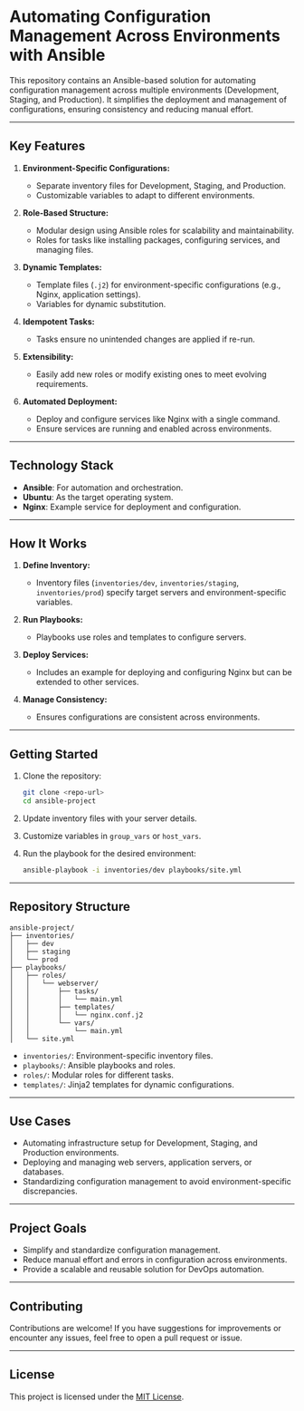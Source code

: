 # Automating Configuration Management Across Environments with Ansible

This repository contains an Ansible-based solution for automating configuration management across multiple environments (Development, Staging, and Production). It simplifies the deployment and management of configurations, ensuring consistency and reducing manual effort.

---

## Key Features

1. **Environment-Specific Configurations:**
   - Separate inventory files for Development, Staging, and Production.
   - Customizable variables to adapt to different environments.

2. **Role-Based Structure:**
   - Modular design using Ansible roles for scalability and maintainability.
   - Roles for tasks like installing packages, configuring services, and managing files.

3. **Dynamic Templates:**
   - Template files (`.j2`) for environment-specific configurations (e.g., Nginx, application settings).
   - Variables for dynamic substitution.

4. **Idempotent Tasks:**
   - Tasks ensure no unintended changes are applied if re-run.

5. **Extensibility:**
   - Easily add new roles or modify existing ones to meet evolving requirements.

6. **Automated Deployment:**
   - Deploy and configure services like Nginx with a single command.
   - Ensure services are running and enabled across environments.

---

## Technology Stack

- **Ansible**: For automation and orchestration.
- **Ubuntu**: As the target operating system.
- **Nginx**: Example service for deployment and configuration.

---

## How It Works

1. **Define Inventory:**
   - Inventory files (`inventories/dev`, `inventories/staging`, `inventories/prod`) specify target servers and environment-specific variables.

2. **Run Playbooks:**
   - Playbooks use roles and templates to configure servers.

3. **Deploy Services:**
   - Includes an example for deploying and configuring Nginx but can be extended to other services.

4. **Manage Consistency:**
   - Ensures configurations are consistent across environments.

---

## Getting Started

1. Clone the repository:
   ```bash
   git clone <repo-url>
   cd ansible-project
   ```

2. Update inventory files with your server details.

3. Customize variables in `group_vars` or `host_vars`.

4. Run the playbook for the desired environment:
   ```bash
   ansible-playbook -i inventories/dev playbooks/site.yml
   ```

---

## Repository Structure

```plaintext
ansible-project/
├── inventories/
│   ├── dev
│   ├── staging
│   └── prod
├── playbooks/
│   ├── roles/
│   │   └── webserver/
│   │       ├── tasks/
│   │       │   └── main.yml
│   │       ├── templates/
│   │       │   └── nginx.conf.j2
│   │       └── vars/
│   │           └── main.yml
│   └── site.yml
```

- `inventories/`: Environment-specific inventory files.
- `playbooks/`: Ansible playbooks and roles.
- `roles/`: Modular roles for different tasks.
- `templates/`: Jinja2 templates for dynamic configurations.

---

## Use Cases

- Automating infrastructure setup for Development, Staging, and Production environments.
- Deploying and managing web servers, application servers, or databases.
- Standardizing configuration management to avoid environment-specific discrepancies.

---

## Project Goals

- Simplify and standardize configuration management.
- Reduce manual effort and errors in configuration across environments.
- Provide a scalable and reusable solution for DevOps automation.

---

## Contributing

Contributions are welcome! If you have suggestions for improvements or encounter any issues, feel free to open a pull request or issue.

---

## License

This project is licensed under the [MIT License](LICENSE).
